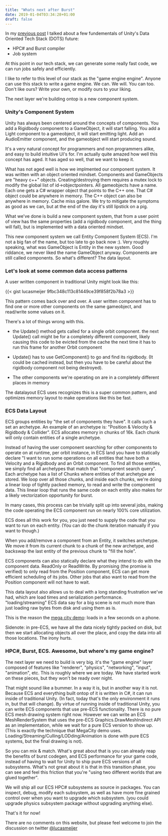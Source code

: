 ```yaml
---
title: "Whats next after Burst"
date: 2019-01-04T03:34:28+01:00
draft: false
---
```


In my [previous post](../cpp_unity) I talked about a few fundementals of Unity's Data Oriented Tech Stack (DOTS) future:

- HPC# and Burst compiler
- Job system

At this point in our tech stack, we can generate some really fast code, we can run jobs safely and efficiently. 

I like to refer to this level of our stack as the "game engine engine". Anyone can use this stack to write a game engine. We can. We will. You can too. Don't like ours? Write your own, or modify ours to your liking.

The next layer we're building ontop is a new component system.

### Unity's Component System

Unity has always been centered around the concepts of components. You add a Rigidbody component to a GameObject, it will start falling. You add a Light component to a gameobject, it will start emitting light. Add an AudioEmitter component, and the gameobject will start producing sound.

It's a very natural concept for programmers and non programmers alike, and easy to build intuitive UI's for.  I'm actually quite amazed how well this concept has aged. It has aged so well, that we want to keep it.

What has not aged well is how we implmented our component system. It was written with an object oriented mindset. Components and GameObjects are "heavy c++" objects. Creating/destroying them requires a mutex lock to modify the global list of id->objectpointers. All gameobjects have a name. Each one gets a C# wrapper object that points to the C++ one. That C# object could be anywhere in memory. The C++ object can also be anywhere in memory. Cache miss galore. We try to mitigate the symptoms as good as we can, but at the end of the day it's still lipstick on a pig.

What we've done is build a new component system, that from a user point of view has the same properties (add a rigidbody component, and the thing will fall), but is implemented with a data oriented mindset.

This new component system we call Entity Component System (ECS). I'm not a big fan of the name, but too late to go back now :). Very roughly speaking, what was GameObject is Entity in the new system. Good riddance, we never liked the name GameObject anyway. Components are still called components. So what's different? The data layout.

### Let's look at some common data access patterns

A user written component in traditional Unity might look like this:

{{< gist lucasmeijer 9fbc348c113c81449ce39f858f2b78a3 >}}

This pattern comes back over and over. A user written component has to find one or more other components on the same gameobject, and read/write some values on it.

There's a lot of things wrong with this.

- the Update() method gets called for a single orbit component.  the next Update() call might be for a completely different component, likely causing this code to be evicted from the cache the next time it has to run this frame for another Orbit component

- Update() has to use GetComponent<RigidBody>() to go and find its rigidbody. (It could be cached instead, but then you have to be careful about the rigidbody component not being destroyed).

- The other components we're operating on are in a completely different places in memory

The datalayout ECS uses recognizes this is a super common pattern, and optimizes memory layout to make operations like this be fast.

### ECS Data Layout

ECS groups entities by "the set of components they have". It calls such a set an archetype. An example of an archetype is:  "Position & Velocity & Rigidbody & Collider". ECS allocates memory in chunks of 16k. Each chunk will only contain entities of a single archetype.

Instead of having the user component searching for other components to operate on at runtime, per orbit instance, in ECS land you have to statically declare "I want to run some operations on all entities that have both a Velocity and a Rigidbody and an Orbit component. To find all those entities, we simply find all archetypes that match that "component search query". 
Each archetype has a list of Chunks where entities of that archetype are stored. We loop over all those chunks, and inside each chunks, we're doing a linear loop of tightly packed memory, to read and write the component data.
This linear loop that runs the same code on each entity also makes for a likely vectorization opportunity for burst.

In many cases, this process can be trivially split up into several jobs, making the code operating the ECS component run on nearly 100% core utilization.

ECS does all this work for you, you just need to supply the code that you want to run on each entity.
(You can do the chunk iteration manually if you want to though.)

When you add/remove a component from an Entity, it switches archetype. We move it from its current chunk to a chunk of the new archetype, and backswap the last entity of the previous chunk to "fill the hole".

ECS components can also statically declare what they intend to do with the component data. ReadOnly or ReadWrite. By promising (the promise is verified) to only read from the Position component, ECS can get more efficient scheduling of its jobs. Other jobs that also want to read from the Position component will not have to wait.

This data layout also allows us to deal with a long standing frustration we've had, which are load times and serialization
performance. "loading/streaming" ECS data say for a big scene is not much more than just loading raw bytes from disk and using them as is.

This is the reason the [mega city demo](https://www.youtube.com/watch?v=j4rWfPyf-hk): loads in a few seconds on a phone.

Sidenote: in pre-ECS, we have all the data nicely tightly packed on disk, but then we start allocating
objects all over the place, and copy the data into all those locations. The irony hurts.

### HPC#, Burst, ECS. Awesome, but where's my game engine?

The next layer we need to build is very big. it's the "game engine" layer composed of features like "renderer", "physics", "networking", "input", "animation", etc. This is roughly where we are today. We have started work on these pieces, but they won't be ready over night.

That might sound like a bummer. In a way it is, but in another way it is not. Because ECS and everything built ontop of it
is written in C#, it can run inside of traditional Unity. (In fact, today that's the only environment it runs in, but that will change). By virtue of running inside of traditional Unity, you can write ECS components that use pre-ECS functionality. There is no pure ECS mesh drawing system right now. However we can write an ECS MeshRenderSystem that uses the pre-ECS Graphics.DrawMeshIndirect API as an implementation, while we wait for a pure ECS version to show up. (This is exactly the technique that MegaCity demo uses. Loading/Streaming/Culling/LODding/Animation is done with pure ECS systems, but the final drawing is not).

So you can mix & match. What's great about that is you can already reap the benefits of burst codegen, and ECS performance
for your game code, instead of having to wait for Unity to ship pure ECS versions of all subsystems. What's not great about it is that in this transition phase, you can see and feel this friction that you're "using two different worlds that are glued together".

We will ship all our ECS HPC# subsystems as source in packages. You can inspect, debug, modify each subsystem, as well as have more fine grained control over when you want to upgrade which subsystem. (you could upgrade physics subsystem package without upgrading anything else).

That's it for now!

There are no comments on this website, but please feel welcome to join the discussion on twitter [@lucasmeijer](https://www.twitter.com/lucasmeijer)